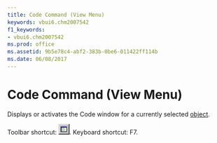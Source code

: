 ```yaml
---
title: Code Command (View Menu)
keywords: vbui6.chm2007542
f1_keywords:
- vbui6.chm2007542
ms.prod: office
ms.assetid: 9b5e78c4-abf2-383b-0be6-011422ff114b
ms.date: 06/08/2017
---
```



# Code Command (View Menu)

Displays or activates the  Code window for a currently selected [object](../../Glossary/vbe-glossary.md#object).

Toolbar shortcut: 
![Toolbar button](../../../images/tbr_code_ZA01201689.gif). Keyboard shortcut: F7.

